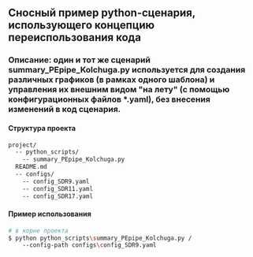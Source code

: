 ## Сносный пример python-сценария, использующего концепцию переиспользования кода

### Описание: один и тот же сценарий summary_PEpipe_Kolchuga.py используется для создания различных графиков (в рамках одного шаблона) и управления их внешним видом "на лету" (с помощью конфигурационных файлов \*.yaml), без внесения изменений в код сценария.

#### Структура проекта

```sh
project/
  -- python_scripts/
    -- summary_PEpipe_Kolchuga.py
  README.md
  -- configs/
    -- config_SDR9.yaml
    -- config_SDR11.yaml
    -- config_SDR17.yaml
```

#### Пример использования
```sh
# в корне проекта
$ python python_scripts\summary_PEpipe_Kolchuga.py /
    --config-path configs\config_SDR9.yaml
```
